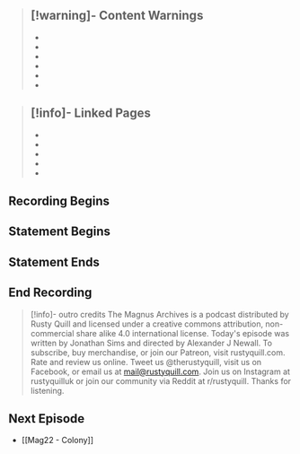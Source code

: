 >[!warning]- Content Warnings
>- 
>- 
>- 
>- 
>- 
>- 
>- 

>[!info]- Linked Pages
>- 
>- 
>- 
>- 
>- 
>-

## Recording Begins

## Statement Begins

## Statement Ends

## End Recording

>[!info]- outro credits
>The Magnus Archives is a podcast distributed by Rusty Quill and licensed under a creative commons attribution, non-commercial share alike 4.0 international license. Today's episode was written by Jonathan Sims and directed by Alexander J Newall. To subscribe, buy merchandise, or join our Patreon, visit rustyquill.com. Rate and review us online. Tweet us @therustyquill, visit us on Facebook, or email us at mail@rustyquill.com. Join us on Instagram at rustyquilluk or join our community via Reddit at r/rustyquill. Thanks for listening.

## Next Episode
- [[Mag22 - Colony]]